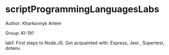 # scriptProgrammingLanguagesLabs

Author: Kharkovnyk Artem

Group: KI-191

lab1: First steps to Node.JS. Got acquainted with: Express, Jest , Supertest, dotenv.